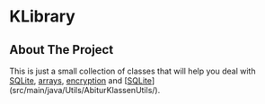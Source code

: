 # KLibrary

## About The Project
This is just a small collection of classes that will help you deal with <br> [SQLite](src/main/java/java/Utils/SQLUtils.java), [arrays](src/main/java/java/Utils/ArrayUtils.java), [encryption](src/main/java/java/Utils/SQLUtils.java) and [[SQLite](src/main/java/java/Utils/SQLUtils.java)](src/main/java/Utils/AbiturKlassenUtils/).
